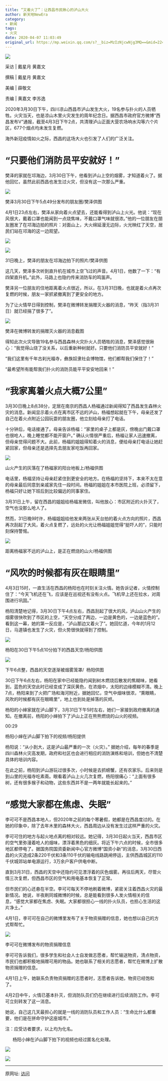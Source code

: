 ```yaml
---
title: “又着火了”：让西昌市民揪心的泸山大火
author: 新天地NewEra
category: 
- 新闻
tags: 
- 火灾
date: 2020-04-07 11:03:49
original_url: https://mp.weixin.qq.com/s?__biz=MzIzNjcwNjg3MQ==&mid=2247485177&idx=1&sn=99afc8fee2a139b2a5b6e27835d1b0e4&chksm=e8d28ba1dfa502b77e8fc3d3aba99c81aee56974d4c4624f4a1c631c51e04500a112e3e95978&mpshare=1&scene=23&srcid=&sharer_sharetime=1586190501280&sharer_shareid=8411f5ea4d94f5798e709e28cd910e37#rd
---
```


![](1586228629-b955988f9fb4c3f2812234b763dd8979.webp)

采访 | 戴星月 黄嘉文  

撰稿 | 戴星月 黄嘉文

美编 | 薛敬文

责编 | 黄嘉文 李苏逸

2020年3月30日下午，四川凉山西昌市泸山发生大火，19名参与扑火的人员牺牲。火灾当天，也是凉山木里火灾发生的周年纪念日。据西昌市政府官方微博“西昌发布V”通报，截至4月3日下午2点，共清理泸山正面大营农场响水沟等六个片区，677个烟点均未发生复燃。

海外新冠疫情如火之际，西昌的这场大火也引发了人们的广泛关注。

# “只要他们消防员平安就好！”

樊泽的家就在邛海边，3月30日下午，他看到泸山上空的烟雾，才知道着火了。据他回忆，虽然此前西昌也发生过火灾，但没有这一次那么严重。

![](1586228629-430aecfd6da72279502dd73dda2921a0.webp)

樊泽3月30日下午5点49分发布的朋友圈/樊泽供图

4月1日23点左右，樊泽从家向着火点望去，还能看得到泸山上火光。他说：“现在风很大，戴着口罩也能闻到一点烧焦味，不戴口罩气味就很浓。”他的一位朋友在朋友圈发了在邛海边拍的照片：对面山上，大火绵延漫无边际，火光映红了天空，居民们站在邛海的这一边观望。

![](1586228629-908d6af61a59506999ebd61936b4ed24.webp)

![](1586228629-1c834c31299e46e9c0827615f865bc9d.webp)

31日晚上，樊泽的朋友在邛海边拍下的照片/樊泽供图

这几天，樊泽多次听到直升机在城市上空飞过的声音。4月1日，他数了一下：“有四架直升机。”此外，马路上也隐约传来消防车的鸣笛声。

樊泽另一位朋友的住地距离着火点很近，所以，在3月31日晚，也就是着火点再次复燃的时候，朋友一家抓紧撤离到了更安全的地方。

为了让火情早日得到控制，樊泽在微博转发捐赠灭火器的消息，“昨天（指3月31日）就已经捐了很多了”。

![](1586228629-31b3d2c8213ab22e804fda9c229bc1a5.webp)

樊泽在微博转发的捐赠灭火器的消息截图

得知此次火灾导致19名参与西昌森林火灾扑火人员牺牲的消息，樊泽感觉很揪心：“我觉得山烧了没关系，以后重新种树就好。只要他们消防员平安就好！”

“我们这里有千年古刹光福寺，彝族奴隶社会博物馆，他们都帮我们保住了！”

“最希望所有能帮我们扑火的消防员能平平安安地回来！”

# “我家离着火点大概7公里”

3月30日晚上8点38分，定居在南京的西昌人杨福通过新闻得知了西昌发生森林火灾的消息。新闻显示着火点在离市区不远的泸山，杨福想起就在下午，母亲还发了自己在着火点附近公园玩耍的朋友圈，他立刻给母亲打了电话。

十分钟后，电话接通了。母亲告诉杨福：“家里的桌子上都是灰，傍晚出门戴口罩也很呛人，晚上睡觉都不能开窗户。” 确认火情很严重后，杨福让家人迅速撤离，但母亲觉得问题不大。此前，杨福的姐姐得知着火的消息，便给母亲打电话让她赶紧回家，但母亲还是选择先去朋友家吃饭再回家。

![](1586228629-240d542cfc1de66fa45dd2c5dd534e9e.webp)

山火产生的灰落在了杨福家的阳台地板上/杨福供图

电话里，杨福坚持让母亲赶紧住到更安全的地方。在杨福的坚持下，本来不太在意的母亲最后同意到亲戚家先住一段时间。杨福的姐姐在本市医院上班，必须留下，杨福只好让她下班后到比较偏远的同事家住。

3月31日上午，留在西昌的姐姐给杨福发微信，叫他放心：市区附近的火扑灭了，空气也没那么呛人了。

然而，31日晚9时许，杨福姐姐给他发来两张从天台拍的着火点方向的照片，西昌再次刮起了大风，着火点复燃了，远处的火光让杨福姐姐觉得“挺吓人的”，只能时刻保持警惕。

![](1586228629-81141dd0be63a7b6f8ee56035544df88.webp)

距离杨福家不远的泸山上，是正在燃烧的山火/杨福供图

# “风吹的时候都有灰在眼睛里”

4月3日15时，一直生活在西昌的杨阳也在时刻关注火情。她告诉记者，火情控制住了：“今天飞机还在飞，应该是在巡视还有没有火点。飞机早上还在拉水，对周围进行巩固。”

杨阳清楚地记得，3月30日下午4点左右，西昌刮起了很大的风，泸山山火产生的烟雾很快吹到了市区的上空，“天空分成了两边，一边是黄色的，一边是蓝色的”。看到这一幕，她的第一反应是，“泸山那边又着火了”。她回忆道，今年的1月12日，马道镇也发生了火灾，但火势很快就得到了控制。

![](1586228629-503492b4df95690823b17b1ba79b5bbc.webp)

杨阳在30日下午5点10分拍下的西昌天空/杨阳供图

![](1586228629-ab07bf114ec65d346aa52dcb38a0a3d9.webp)

下午6点整，西昌的天空逐渐被烟雾笼罩/  杨阳供图

30日下午6点左右，杨阳在家中已经能隐约闻到树木燃烧后散发的焦糊味，她看到，蓝色的天空此时已经变成了深灰黄色，在浓烟中，太阳的边缘模糊不清。晚上7点，杨阳来到了火把广场和海河附近，据她回忆，空气中烟味很浓，“熏眼睛，风吹的时候都有灰在眼睛里”，地上也到处是掉落的灰烬。

杨阳的小婶家就在泸山脚下，3月31日下午5时左右，她们一家接到政府撤离的通知。在撤离前，杨阳的小婶拍下了泸山上正在熊熊燃烧的山火的视频。

00:29

杨阳小婶在泸山脚下拍下的视频/杨阳提供

杨阳说：“从小到大，这是泸山最严重的一次（火灾）。” 据她介绍，每年的春季是四川森林火灾高发期，政府和社区也会进行相应的消防演练和培训，但她也不清楚具体的培训内容。

在此之前，杨阳到泸山游玩过很多次，小时候是去抓螃蟹，还有农家乐。后来则是到山里的光福寺吃素斋。眼看着泸山上火几次复燃，杨阳很痛心：“上面有很多树，还有很多猴子和动物，这些东西并不是一两年就能长起来的。”

# “感觉大家都在焦虑、失眠”

李可可不是西昌本地人，但2020年之前的每个寒暑假，她都是在西昌度过的。在她的印象中，除了去年木里的森林大火，西昌周边从没有发生过这样严重的火灾。

李可可住的地方与起火地点离的相对较远。她记得，3月30日起火当天，西昌市区的空气里弥漫着呛人的烟味，漂浮着黑色的细灰。将近下午六点的时候，全市很多地区都停电了。据国务院国资委新闻中心官方微博“国资小新”的消息，3月30日西昌的火灾造成2条220千伏和3条110千伏的输电线路跳闸停运，主供西昌城区的110千伏城郊站单电源运行，3万余户客户供电中断。

直到3月31日，西昌的天空中还隐约可见漂浮着的灰色烟雾。再往后两天，尽管火情三次复燃，但西昌市区的空气和用电基本恢复了正常。

但市民们的心还悬在半空。李可可每天不停地刷着微博，紧密关注着西昌火灾的最新情况。她说，半夜刷同城微博的时候，总是能看到很多人发火情相关的信息，“感觉大家都在焦虑、失眠。大家都很担心一线的扑火队员，也担心生活的这片净土。”

4月1日，李可可在自己的微博里发布了关于物资捐赠的信息，她也想以自己的方式帮帮忙。

![](1586228629-3edc21e53703c4d5941070c8c660a678.webp)

李可可在微博发布的物资捐赠信息

李可可告诉我们，很多学生和社会人士自发做志愿者，帮忙输送物资，清点物资，市民们也都积极地捐赠可用的物品。她也联系了相关的志愿者，帮忙在微博上扩散物资捐赠的信息。

4月1日上午，她联系负责物资捐赠的志愿者时，志愿者告诉她，物资已经饱和了。

4月2日中午，火情已基本扑灭，但消防队员们仍在继续进行后续消防工作。李可可立刻转发了这一消息。

她说，自己这几天最担心的就是一线的消防队员和工作人员：“生命比什么都重要，他们是在拼命守护这座城市。”

注：应受访者要求，以上均为化名。

      杨阳小婶在泸山脚下拍下的视频也经过匿名化处理。

![](1586228629-1c2485e27e83ea05fdd538292e735058.webp)

![](1586228629-b0c3506f31bcce3055b0c88df111864f.gif)

---------------------------------------------------


原网址: [访问](https://mp.weixin.qq.com/s?__biz=MzIzNjcwNjg3MQ==&mid=2247485177&idx=1&sn=99afc8fee2a139b2a5b6e27835d1b0e4&chksm=e8d28ba1dfa502b77e8fc3d3aba99c81aee56974d4c4624f4a1c631c51e04500a112e3e95978&mpshare=1&scene=23&srcid=&sharer_sharetime=1586190501280&sharer_shareid=8411f5ea4d94f5798e709e28cd910e37#rd)
